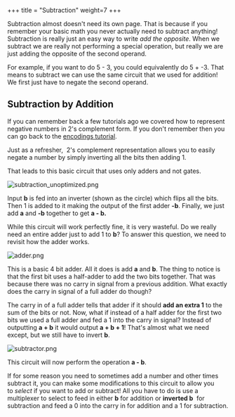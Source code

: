 +++
title = "Subtraction"
weight=7
+++

Subtraction almost doesn't need its own page. That is because if you remember your basic math you never actually need to subtract anything! Subtraction is really just an easy way to write _add the opposite_. When we subtract we are really not performing a special operation, but really we are just adding the opposite of the second operand.

For example, if you want to do 5 - 3, you could equivalently do 5 + -3. That means to subtract we can use the same circuit that we used for addition! We first just have to negate the second operand.

## Subtraction by Addition

If you can remember back a few tutorials ago we covered how to represent negative numbers in 2's complement form. If you don't remember then you can go back to the [encodings tutorial](@/tutorials/background/encodings.md).

Just as a refresher,  2's complement representation allows you to easily negate a number by simply inverting all the bits then adding 1.

That leads to this basic circuit that uses only adders and not gates.

![subtraction_unoptimized.png](https://cdn.alchitry.com/background/subtraction_unoptimized.png)

Input **b** is fed into an inverter (shown as the circle) which flips all the bits. Then 1 is added to it making the output of the first adder **-b**. Finally, we just add **a** and **-b** together to get **a - b.**

While this circuit will work perfectly fine, it is very wasteful. Do we really need an entire adder just to add 1 to **b**? To answer this question, we need to revisit how the adder works.

![adder.png](https://cdn.alchitry.com/background/adder.png)

This is a basic 4 bit adder. All it does is add **a** and **b**. The thing to notice is that the first bit uses a half-adder to add the two bits together. That was because there was no carry in signal from a previous addition. What exactly does the carry in signal of a full adder do though? 

The carry in of a full adder tells that adder if it should **add an extra 1** to the sum of the bits or not. Now, what if instead of a half adder for the first two bits we used a full adder and fed a 1 into the carry in signal? Instead of outputting **a + b** it would output **a + b + 1**! That's almost what we need except, but we still have to invert **b**. 

![subtractor.png](https://cdn.alchitry.com/background/subtractor.png)

This circuit will now perform the operation **a - b**.

If for some reason you need to sometimes add a number and other times subtract it, you can make some modifications to this circuit to allow you to _select_ if you want to add or subtract! All you have to do is use a multiplexer to select to feed in either **b** for addition or **inverted b**  for subtraction and feed a 0 into the carry in for addition and a 1 for subtraction.
